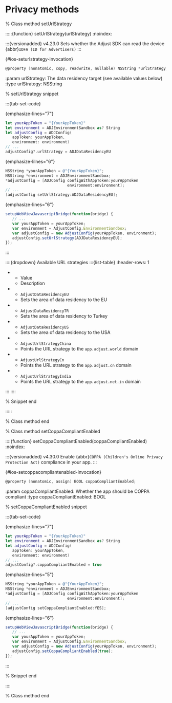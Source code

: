# Privacy methods

% Class method setUrlStrategy

:::::{function} setUrlStrategy(urlStrategy)
:noindex:

:::{versionadded} v4.23.0
Sets whether the Adjust SDK can read the device {abbr}`IDFA (ID for Advertisers)`
:::

{#ios-seturlstrategy-invocation}
```objective-c
@property (nonatomic, copy, readwrite, nullable) NSString *urlStrategy;
```

:param urlStrategy: The data residency target (see available values below)
:type urlStrategy: NSString

% setUrlStrategy snippet

:::{tab-set-code}

{emphasize-lines="7"}
```swift
let yourAppToken = "{YourAppToken}"
let environment = ADJEnvironmentSandbox as? String
let adjustConfig = ADJConfig(
   appToken: yourAppToken,
   environment: environment)
// ...
adjustConfig?.urlStrategy = ADJDataResidencyEU
```

{emphasize-lilnes="6"}
```objective-c
NSString *yourAppToken = @"{YourAppToken}";
NSString *environment = ADJEnvironmentSandbox;
*adjustConfig = [ADJConfig configWithAppToken:yourAppToken
                           environment:environment];
// ...
[adjustConfig setUrlStrategy:ADJDataResidencyEU];
```

{emphasize-lines="6"}
```javascript
setupWebViewJavascriptBridge(function(bridge) {
   // ...
   var yourAppToken = yourAppToken;
   var environment = AdjustConfig.EnvironmentSandbox;
   var adjustConfig = new AdjustConfig(yourAppToken, environment);
   adjustConfig.setUrlStrategy(ADJDataResidencyEU);
});
```
:::

::::{dropdown} Available URL strategies
:::{list-table}
:header-rows: 1

* - Value
   - Description
* - `AdjustDataResidencyEU`
   - Sets the area of data residency to the EU
* - `AdjustDataResidencyTR`
   - Sets the area of data residency to Turkey
* - `AdjustDataResidencyUS`
   - Sets the area of data residency to the USA
* - `AdjustUrlStrategyChina`
   - Points the URL strategy to the `app.adjust.world` domain
* - `AdjustUrlStrategyCn`
   - Points the URL strategy to the `app.adjust.cn` domain
* - `AdjustUrlStrategyIndia`
   - Points the URL strategy to the `app.adjust.net.in` domain

:::
::::

% Snippet end

:::::

% Class method end

% Class method setCoppaCompliantEnabled

::::{function} setCoppaCompliantEnabled(coppaCompliantEnabled)
:noindex:

:::{versionadded} v4.30.0
Enable {abbr}`COPPA (Children's Online Privacy Protection Act)` compliance in your app.
:::

{#ios-setcoppacompliantenabled-invocation}
```objective-c
@property (nonatomic, assign) BOOL coppaCompliantEnabled;
```

:param coppaCompliantEnabled: Whether the app should be COPPA compliant
:type coppaCompliantEnabled: BOOL

% setCoppaCompliantEnabled snippet

:::{tab-set-code}

{emphasize-lines="7"}
```swift
let yourAppToken = "{YourAppToken}"
let environment = ADJEnvironmentSandbox as? String
let adjustConfig = ADJConfig(
   appToken: yourAppToken,
   environment: environment)
// ...
adjustConfig?.coppaCompliantEnabled = true
```

{emphasize-lines="5"}
```objective-c
NSString *yourAppToken = @"{YourAppToken}";
NSString *environment = ADJEnvironmentSandbox;
*adjustConfig = [ADJConfig configWithAppToken:yourAppToken
                           environment:environment];
// ...
[adjustConfig setCoppaCompliantEnabled:YES];
```

{emphasize-lines="6"}
```javascript
setupWebViewJavascriptBridge(function(bridge) {
   // ...
   var yourAppToken = yourAppToken;
   var environment = AdjustConfig.EnvironmentSandbox;
   var adjustConfig = new AdjustConfig(yourAppToken, environment);
   adjustConfig.setCoppaCompliantEnabled(true);
});
```
:::

% Snippet end

::::

% Class method end
